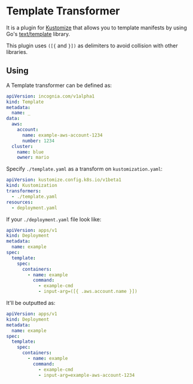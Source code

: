# Template Transformer

It is a plugin for [Kustomize](https://github.com/kubernetes-sigs/kustomize) that allows you to template manifests by
using Go's [text/template](https://pkg.go.dev/text/template) library.

This plugin uses `([{` and `}])` as delimiters to avoid collision with other libraries.

## Using

A Template transformer can be defined as:

```yaml
apiVersion: incognia.com/v1alpha1
kind: Template
metadata:
  name: _
data:
  aws:
    account:
      name: example-aws-account-1234
      number: 1234
  cluster:
    name: blue
    owner: mario
```

Specify `./template.yaml` as a transform on `kustomization.yaml`:

```yaml
apiVersion: kustomize.config.k8s.io/v1beta1
kind: Kustomization
transformers:
  - ./template.yaml
resources:
  - deployment.yaml
```

If your `./deployment.yaml` file look like:

```yaml
apiVersion: apps/v1
kind: Deployment
metadata:
  name: example
spec:
  template:
    spec:
      containers:
        - name: example
          command:
            - example-cmd
            - input-arg=([{ .aws.account.name }])
```

It'll be outputted as:

```yaml
apiVersion: apps/v1
kind: Deployment
metadata:
  name: example
spec:
  template:
    spec:
      containers:
        - name: example
          command:
            - example-cmd
            - input-arg=example-aws-account-1234
```
